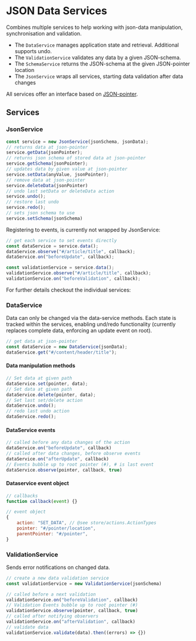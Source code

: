 # JSON Data Services

Combines multiple services to help working with json-data manipulation, synchronisation and validation.

- The `DataService` manages application state and retrieval. Additional supports undo.
- The `ValidationService` validates any data by a given JSON-schema.
- The `SchemaService` returns the JSON-schema at the given JSON-pointer location
- The `JsonService` wraps all services, starting data validation after data changes

All services offer an interface based on [JSON-pointer](https://tools.ietf.org/html/rfc6901).
 

## Services

### JsonService

```js
const service = new JsonService(jsonSchema, jsonData);
// returns data at json-pointer
service.getData(jsonPointer);
// returns json schema of stored data at json-pointer
service.getSchema(jsonPointer);
// updates data by given value at json-pointer
service.setData(anyValue, jsonPointer);
// remove data at json-pointer
service.deleteData(jsonPointer)
// undo last setData or deleteData action
service.undo();
// restore last undo
service.redo();
// sets json schema to use
service.setSchema(jsonSchema)
```

Registering to events, is currently not wrapped by JsonService:

```js
// get each service to set events directly
const dataService = service.data();
dataService.observe("#/article/title", callback);
dataService.on("beforeUpdate", callback);

const validationService = service.data();
validationService.observe("#/article/title", callback);
validationService.on("beforeValidation", callback);
```

For further details checkout the individual services:


### DataService

Data can only be changed via the data-service methods. Each state is tracked within the services, enabling und/redo functionality (currently replaces complete data, enforcing an update event on root).

```js
// get data at json-pointer
const dataService = new DataService(jsonData);
dataService.get("#/content/header/title");
```

#### Data manipulation methods

```js
// Set data at given path
dataService.set(pointer, data);
// Set data at given path
dataService.delete(pointer, data);
// Set last set/delete action
dataService.undo();
// redo last undo action
dataService.redo();
```

#### DataService events

```js
// called before any data changes of the action
dataService.on("beforeUpdate", callback)
// called after data changes, before observe events 
dataService.on("afterUpdate", callback) 
// Events bubble up to root pointer (#), # is last event
dataService.observe(pointer, callback, true) 
```


#### Dataservice event object

```js
// callbacks
function callback(event) {}
```

```js
// event object
{
    action: "SET_DATA", // @see store/actions.ActionTypes
    pointer: "#/pointer/location",
    parentPointer: "#/pointer",
}
```


### ValidationService

Sends error notifications on changed data.

```js
// create a new data validation service
const validationService = new ValidationService(jsonSchema)
```

```js
// called before a next validation
validationService.on("beforeValidation", callback)     
// Validation Events bubble up to root pointer (#)
validationService.observe(pointer, callback, true)   
// called after notifying observers 
validationService.on("afterValidation", callback)    
// validate data
validationService.validate(data).then((errors) => {})
```

